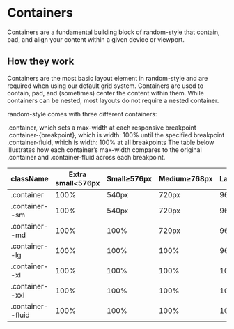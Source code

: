# Containers
Containers are a fundamental building block of random-style that contain, pad, and align your content within a given device or viewport.

## How they work 
Containers are the most basic layout element in random-style and are required when using our default grid system. Containers are used to contain, pad, and (sometimes) center the content within them. While containers can be nested, most layouts do not require a nested container.

random-style comes with three different containers:

.container, which sets a max-width at each responsive breakpoint
.container-{breakpoint}, which is width: 100% until the specified breakpoint
.container-fluid, which is width: 100% at all breakpoints
The table below illustrates how each container’s max-width compares to the original .container and .container-fluid across each breakpoint.

className | Extra small<576px | Small≥576px | Medium≥768px | Large≥992px | X-Large≥1200px | XX-Large≥1400px
-- | -- | -- | -- | -- | -- | --
.container | 100% | 540px | 720px | 960px | 1140px | 1320px
.container--sm | 100% | 540px | 720px | 960px | 1140px | 1320px
.container--md | 100% | 100% | 720px | 960px | 1140px | 1320px
.container--lg | 100% | 100% | 100% | 960px | 1140px | 1320px
.container--xl | 100% | 100% | 100% | 100% | 1140px | 1320px
.container--xxl | 100% | 100% | 100% | 100% | 100% | 1320px
.container--fluid | 100% | 100% | 100% | 100% | 100% | 100%